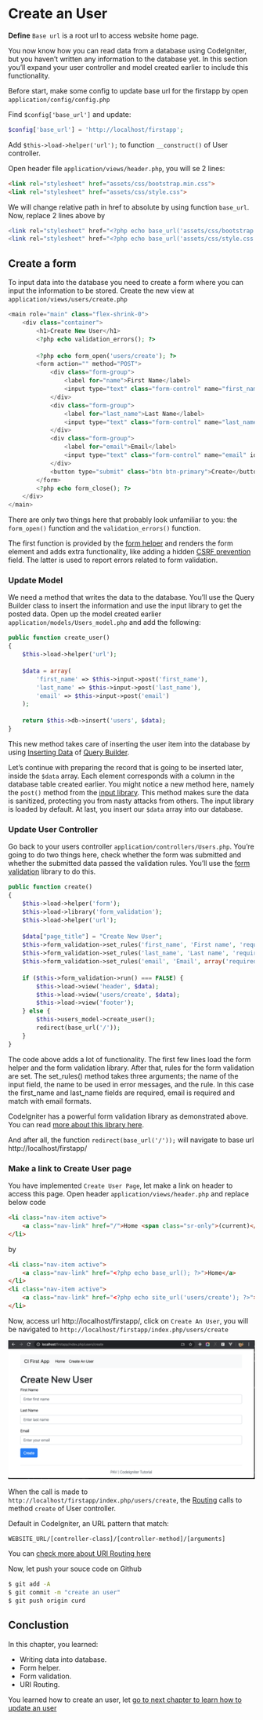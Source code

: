 # Create an User

**Define**
`Base url` is a root url to access website home page. 

You now know how you can read data from a database using CodeIgniter, but you haven’t written any information to the database yet. In this section you’ll expand your user controller and model created earlier to include this functionality.

Before start, make some config to update base url for the firstapp by open `application/config/config.php`

Find `$config['base_url']` and update:

```php
$config['base_url'] = 'http://localhost/firstapp';
```

Add `$this->load->helper('url');` to function `__construct()` of User controller.

Open header file `application/views/header.php`, you will se 2 lines:

```HTML
<link rel="stylesheet" href="assets/css/bootstrap.min.css">
<link rel="stylesheet" href="assets/css/style.css">
```

We will change relative path in href to absolute by using function `base_url`. Now, replace 2 lines above by

```php
<link rel="stylesheet" href="<?php echo base_url('assets/css/bootstrap.min.css'); ?>">
<link rel="stylesheet" href="<?php echo base_url('assets/css/style.css'); ?>">
```

## Create a form

To input data into the database you need to create a form where you can input the information to be stored. Create the new view at `application/views/users/create.php`

```php
<main role="main" class="flex-shrink-0">
    <div class="container">
        <h1>Create New User</h1>
        <?php echo validation_errors(); ?>

        <?php echo form_open('users/create'); ?>
        <form action="" method="POST">
            <div class="form-group">
                <label for="name">First Name</label>
                <input type="text" class="form-control" name="first_name" id="first_name" placeholder="Enter first name">
            </div>
            <div class="form-group">
                <label for="last_name">Last Name</label>
                <input type="text" class="form-control" name="last_name" id="last_name" placeholder="Enter last name">
            </div>
            <div class="form-group">
                <label for="email">Email</label>
                <input type="text" class="form-control" name="email" id="email" placeholder="Enter your email">
            </div>
            <button type="submit" class="btn btn-primary">Create</button>
        </form>
        <?php echo form_close(); ?>
    </div>
</main>
```

There are only two things here that probably look unfamiliar to you: the `form_open()` function and the `validation_errors()` function.

The first function is provided by the [form helper](https://codeigniter.com/user_guide/helpers/form_helper.html) and renders the form element and adds extra functionality, like adding a hidden [CSRF prevention](https://codeigniter.com/user_guide/libraries/security.html) field. The latter is used to report errors related to form validation.

### Update Model

We need a method that writes the data to the database. You’ll use the Query Builder class to insert the information and use the input library to get the posted data. Open up the model created earlier `application/models/Users_model.php` and add the following:

```php
public function create_user()
{
    $this->load->helper('url');

    $data = array(
        'first_name' => $this->input->post('first_name'),
        'last_name' => $this->input->post('last_name'),
        'email' => $this->input->post('email')
    );

    return $this->db->insert('users', $data);
}
```

This new method takes care of inserting the user item into the database by using [Inserting Data](https://codeigniter.com/user_guide/database/query_builder.html#inserting-data) of [Query Builder](https://codeigniter.com/user_guide/database/query_builder.html). 

Let’s continue with preparing the record that is going to be inserted later, inside the `$data` array. Each element corresponds with a column in the database table created earlier. You might notice a new method here, namely the `post()` method from the [input library](https://codeigniter.com/user_guide/libraries/input.html). This method makes sure the data is sanitized, protecting you from nasty attacks from others. The input library is loaded by default. At last, you insert our `$data` array into our database.

### Update User Controller

Go back to your users controller `application/controllers/Users.php`. You’re going to do two things here, check whether the form was submitted and whether the submitted data passed the validation rules. You’ll use the [form validation](https://codeigniter.com/user_guide/libraries/form_validation.html) library to do this.

```php
public function create()
{
    $this->load->helper('form');
    $this->load->library('form_validation');
    $this->load->helper('url');

    $data["page_title"] = "Create New User";
    $this->form_validation->set_rules('first_name', 'First name', 'required');
    $this->form_validation->set_rules('last_name', 'Last name', 'required');
    $this->form_validation->set_rules('email', 'Email', array('required','valid_email'));

    if ($this->form_validation->run() === FALSE) {
        $this->load->view('header', $data); 
        $this->load->view('users/create', $data);
        $this->load->view('footer');
    } else {
        $this->users_model->create_user();
        redirect(base_url('/'));
    }
}
```

The code above adds a lot of functionality. The first few lines load the form helper and the form validation library. After that, rules for the form validation are set. The set_rules() method takes three arguments; the name of the input field, the name to be used in error messages, and the rule. In this case the first_name and last_name fields are required, email is required and match with email formats.

CodeIgniter has a powerful form validation library as demonstrated above. You can read [more about this library here](https://codeigniter.com/user_guide/libraries/form_validation.html).

And after all, the function `redirect(base_url('/'));` will navigate to base url http://localhost/firstapp/

### Make a link to Create User page

You have implemented `Create User Page`, let make a link on header to access this page.
Open header `application/views/header.php` and replace below code

```html
<li class="nav-item active">
    <a class="nav-link" href="/">Home <span class="sr-only">(current)</span></a>
</li>
```

by

```html
<li class="nav-item active">
    <a class="nav-link" href="<?php echo base_url(); ?>">Home</a>
</li>
<li class="nav-item active">
    <a class="nav-link" href="<?php echo site_url('users/create'); ?>">Create An User</a>
</li>
```

Now, access url http://localhost/firstapp/, click on `Create An User`, you will be navigated to `http://localhost/firstapp/index.php/users/create`

![](./images/ci_create.png)

When the call is made to `http://localhost/firstapp/index.php/users/create`, the [Routing](https://codeigniter.com/user_guide/general/routing.html) calls to method `create` of User controller.

Default in CodeIgniter, an URL pattern that match:

```
WEBSITE_URL/[controller-class]/[controller-method]/[arguments]
```

You can [check more about URI Routing here](https://codeigniter.com/user_guide/general/routing.html)

Now, let push your souce code on Github

```bash
$ git add -A
$ git commit -m "create an user"
$ git push origin curd
```

## Conclustion

In this chapter, you learned:

- Writing data into database.
- Form helper.
- Form validation.
- URI Routing.

You learned how to create an user, let [go to next chapter to learn how to update an user](./ci_update.md)
